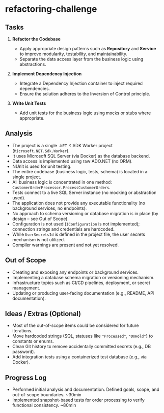 # refactoring-challenge

## Tasks

1. **Refactor the Codebase**  
   - Apply appropriate design patterns such as **Repository** and **Service** to improve modularity, testability, and maintainability.  
   - Separate the data access layer from the business logic using abstractions.  

2. **Implement Dependency Injection**  
   - Integrate a Dependency Injection container to inject required dependencies.  
   - Ensure the solution adheres to the Inversion of Control principle.  

3. **Write Unit Tests**  
   - Add unit tests for the business logic using mocks or stubs where appropriate.  

## Analysis

- The project is a single `.NET 9` SDK Worker project (`Microsoft.NET.Sdk.Worker`).
- It uses Microsoft SQL Server (via Docker) as the database backend.
- Data access is implemented using raw ADO.NET (no ORM).
- NUnit is used for unit testing.
- The entire codebase (business logic, tests, schema) is located in a single project.  
- All business logic is concentrated in one method: `CustomerOrderProcessor.ProcessCustomerOrders`.  
- Tests connect to a live SQL Server instance (no mocking or abstraction used).  
- The application does not provide any executable functionality (no background services, no endpoints).  
- No approach to schema versioning or database migration is in place (by design – see Out of Scope).  
- Configuration is not used (`IConfiguration` is not implemented); connection strings and credentials are hardcoded.  
- While `UserSecretsId` is defined in the project file, the user secrets mechanism is not utilized.  
- Compiler warnings are present and not yet resolved.  

## Out of Scope

- Creating and exposing any endpoints or background services.  
- Implementing a database schema migration or versioning mechanism.  
- Infrastructure topics such as CI/CD pipelines, deployment, or secret management.  
- Updating or producing user-facing documentation (e.g., README, API documentation).  

## Ideas / Extras (Optional)

- Most of the out-of-scope items could be considered for future iterations.  
- Move hardcoded strings (SQL, statuses like `"Processed"`, `"OnHold"`) to constants or enums.  
- Clean Git history to remove accidentally committed secrets (e.g., DB password).  
- Add integration tests using a containerized test database (e.g., via Docker).  

## Progress Log

- Performed initial analysis and documentation. Defined goals, scope, and out-of-scope boundaries.  ~30min
- Implemented snapshot-based tests for order processing to verify functional consistency. ~80min
